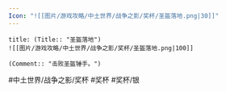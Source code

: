 ```yaml
---
Icon: "![[图片/游戏攻略/中土世界/战争之影/奖杯/圣盔落地.png|30]]"
---
```

```ad-common-silver-trophy
title: (Title:: "圣盔落地")
![[图片/游戏攻略/中土世界/战争之影/奖杯/圣盔落地.png|100]]

(Comment:: "击败圣盔锤手。")
```

#中土世界/战争之影/奖杯 #奖杯 #奖杯/银
